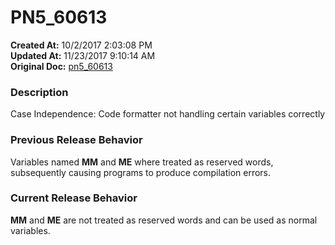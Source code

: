 # PN5_60613

**Created At:** 10/2/2017 2:03:08 PM  
**Updated At:** 11/23/2017 9:10:14 AM  
**Original Doc:** [pn5_60613](https://docs.jbase.com/36526-5-6-2-release-notes/pn5_60613)  


### Description

Case Independence: Code formatter not handling certain variables correctly



### Previous Release Behavior

Variables named **MM** and **ME** where treated as reserved words, subsequently causing programs to produce compilation errors.



### Current Release Behavior

**MM** and **ME** are not treated as reserved words and can be used as normal variables.
